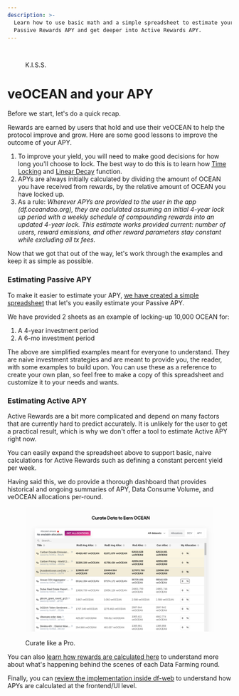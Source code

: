```yaml
---
description: >-
  Learn how to use basic math and a simple spreadsheet to estimate your
  Passive Rewards APY and get deeper into Active Rewards APY.
---
```


<figure><img src="../.gitbook/assets/gif/mafs.gif" alt=""><figcaption><p>K.I.S.S.</p></figcaption></figure>

# veOCEAN and your APY

Before we start, let's do a quick recap.

Rewards are earned by users that hold and use their veOCEAN to help the protocol improve and grow. Here are some good lessons to improve the outcome of your APY.
1. To improve your yield, you will need to make good decisions for how long you'll choose to lock. The best way to do this is to learn how [Time Locking](/rewards/veocean.md#veocean-time-locking) and [Linear Decay](/rewards/veocean.md#linear-decay) function.
2. APYs are always initially calculated by dividing the amount of OCEAN you have received from rewards, by the relative amount of OCEAN you have locked up.
3. As a rule: _Wherever APYs are provided to the user in the app (df.oceandao.org), they are caclulated assuming an initial 4-year lock up period with a weekly schedule of compounding rewards into an updated 4-year lock. This estimate works provided current: number of users, reward emissions, and other reward parameters stay constant while excluding all tx fees._

Now that we got that out of the way, let's work through the examples and keep it as simple as possible.

### Estimating Passive APY

To make it easier to estimate your APY, [we have created a simple spreadsheet](https://docs.google.com/spreadsheets/d/1zzuW5pBbX6j6hZL_XtJDtSR2-rDHa_LGOEwgoQ4D8lk/edit?usp=sharing) that let's you easily estimate your Passive APY.

We have provided 2 sheets as an example of locking-up 10,000 OCEAN for:
1. A 4-year investment period
2. A 6-mo investment period

The above are simplified examples meant for everyone to understand. They are naive investment strategies and are meant to provide you, the reader, with some examples to build upon. You can use these as a reference to create your own plan, so feel free to make a copy of this spreadsheet and customize it to your needs and wants.

### Estimating Active APY

Active Rewards are a bit more complicated and depend on many factors that are currently hard to predict accurately. It is unlikely for the user to get a practical result, which is why we don't offer a tool to estimate Active APY right now.

You can easily expand the spreadsheet above to support basic, naive calculations for Active Rewards such as defining a constant percent yield per week.

Having said this, we do provide a thorough dashboard that provides historical and ongoing summaries of APY, Data Consume Volume, and veOCEAN allocations per-round.

<figure><img src="../.gitbook/assets/rewards/curate-datasets.png" alt=""><figcaption><p>Curate like a Pro.</p></figcaption></figure>

You can also [learn how rewards are calculated here](../rewards/df-max-out-yield.md#how-rewards-are-calculated) to understand more about what's happening behind the scenes of each Data Farming round.

Finally, you can [review the implementation inside df-web](https://github.com/oceanprotocol/df-web/blob/main/src/utils/rewards.js) to understand how APYs are calculated at the frontend/UI level.